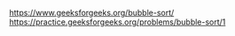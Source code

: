 https://www.geeksforgeeks.org/bubble-sort/
https://practice.geeksforgeeks.org/problems/bubble-sort/1
